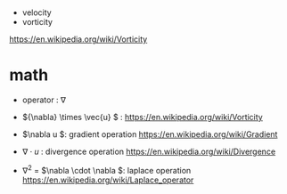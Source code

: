 # 
+ velocity
+ vorticity
  
https://en.wikipedia.org/wiki/Vorticity

# math 
+ operator : $\nabla$
+ ${\nabla} \times \vec{u} $ : https://en.wikipedia.org/wiki/Vorticity

+ $\nabla u $: gradient operation  https://en.wikipedia.org/wiki/Gradient
+ $\nabla \cdot u$ : divergence operation https://en.wikipedia.org/wiki/Divergence

+ $\nabla ^2$ = $\nabla \cdot \nabla $: laplace operation https://en.wikipedia.org/wiki/Laplace_operator
  
